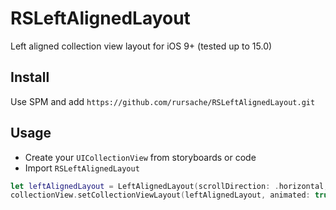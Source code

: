 # RSLeftAlignedLayout
Left aligned collection view layout for iOS 9+ (tested up to 15.0)

## Install
Use SPM and add `https://github.com/rursache/RSLeftAlignedLayout.git`

## Usage
- Create your `UICollectionView` from storyboards or code
- Import `RSLeftAlignedLayout`

```swift
let leftAlignedLayout = LeftAlignedLayout(scrollDirection: .horizontal, minimumLineSpacing: 16, minimumInteritemSpacing: 16)
collectionView.setCollectionViewLayout(leftAlignedLayout, animated: true)
```
